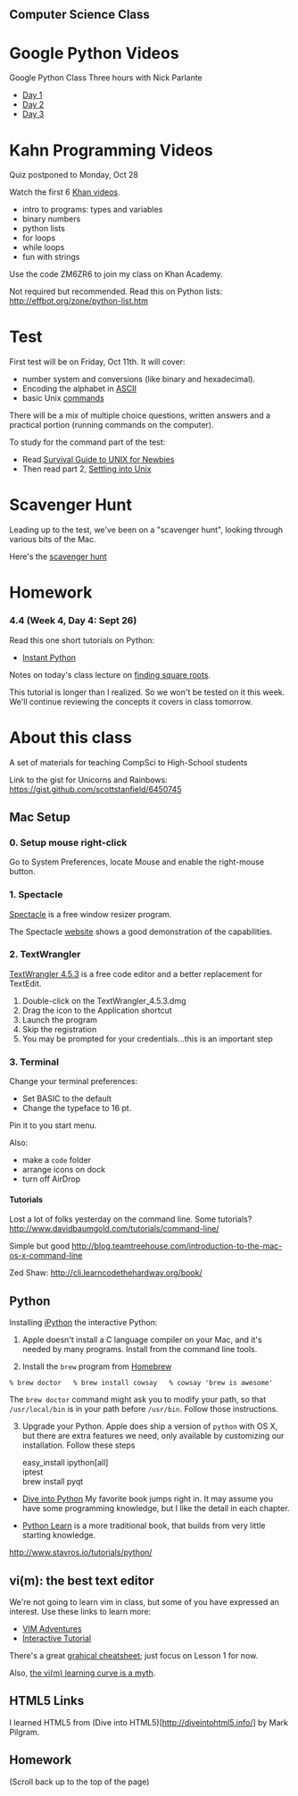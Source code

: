 Computer Science Class
----------------------

Google Python Videos
====================
Google Python Class
Three hours with Nick Parlante

* [Day 1](http://www.youtube.com/watch?v=tKTZoB2Vjuk)
* [Day 2](http://www.youtube.com/watch?v=EPYupizJYQI)
* [Day 3](http://www.youtube.com/watch?v=haycL41dAhg)


Kahn Programming Videos
=======================
Quiz postponed to Monday, Oct 28

Watch the first 6 [Khan videos](https://www.khanacademy.org/science/computer-science).

- intro to programs: types and variables
- binary numbers
- python lists
- for loops
- while loops
- fun with strings

Use the code ZM6ZR6 to join my class on Khan Academy.

Not required but recommended. Read this on Python lists:
http://effbot.org/zone/python-list.htm

Test
====
First test will be on Friday, Oct 11th.
It will cover:

- number system and conversions (like binary and hexadecimal). 
- Encoding the alphabet in [ASCII](http://en.wikipedia.org/wiki/ASCII)
- basic Unix
  [commands](https://github.com/scottstanfield/compsci/blob/master/commands.md)

There will be a mix of multiple choice questions, written answers and a
practical portion (running commands on the computer).

To study for the command part of the test:

* Read [Survival Guide to UNIX for Newbies](http://matt.might.net/articles/basic-unix/)
* Then read part 2, [Settling into Unix](http://matt.might.net/articles/settling-into-unix/)

Scavenger Hunt
==============
Leading up to the test, we've been on a "scavenger hunt", looking through various bits of the Mac.

Here's the [scavenger hunt](https://github.com/scottstanfield/compsci/blob/master/scavenger-hunt.md)

Homework
========

### 4.4 (Week 4, Day 4: Sept 26)

Read this one short tutorials on Python:

* [Instant Python](http://hetland.org/writing/instant-python.html)

Notes on today's class lecture on [finding square
roots](http://radiantbytes.com/books/python-latex/src/chap9.html).

This tutorial is longer than I realized. So we won't be tested on it
this week. We'll continue reviewing the concepts it covers in class
tomorrow.
 
About this class
================

A set of materials for teaching CompSci to High-School students

Link to the gist for Unicorns and Rainbows:
https://gist.github.com/scottstanfield/6450745

## Mac Setup

### 0. Setup mouse right-click
Go to System Preferences, locate Mouse and enable the right-mouse
button. 

### 1. Spectacle
[Spectacle](http://cl.ly/RQLx) is a free window resizer program. 

The Spectacle [website](http://spectacleapp.com/) shows a good
demonstration of the capabilities.

### 2. TextWrangler
[TextWrangler 4.5.3](http://www.barebones.com/products/textwrangler/download.html) is a free code editor and a 
better replacement for TextEdit. 
1. Double-click on the TextWrangler_4.5.3.dmg
2. Drag the icon to the Application shortcut
3. Launch the program
4. Skip the registration
5. You may be prompted for your credentials...this is an important step

### 3. Terminal
Change your terminal preferences:
- Set BASIC to the default
- Change the typeface to 16 pt.

Pin it to you start menu.

Also:
- make a `code` folder
- arrange icons on dock
- turn off AirDrop

#### Tutorials

Lost a lot of folks yesterday on the command line. Some tutorials?
http://www.davidbaumgold.com/tutorials/command-line/

Simple but good
http://blog.teamtreehouse.com/introduction-to-the-mac-os-x-command-line

Zed Shaw:
http://cli.learncodethehardway.org/book/

## Python

Installing [iPython](http://ipython.org/) the interactive Python:

1. Apple doesn't install a C language compiler on your Mac, and it's
   needed by many programs. Install from the command line tools.

2. Install the `brew` program from [Homebrew](http://brew.sh)

`
	% brew doctor  
	% brew install cowsay  
	% cowsay 'brew is awesome'  
`

The `brew doctor` command might ask you to modify your path, so that
`/usr/local/bin` is in your path before `/usr/bin`. Follow those
instructions.

3. Upgrade your Python. Apple does ship a version of `python` with OS X,
   but there are extra features we need, only available by customizing
   our installation. Follow these steps

   easy_install ipython[all]  
   iptest   
   brew install pyqt  


* [Dive into Python](http://www.diveintopython.net)
My favorite book jumps right in. It may assume you have some programming
knowledge, but I like the detail in each chapter.

* [Python Learn](http://www.pythonlearn.com/book_007.pdf) is a more
  traditional book, that builds from very little starting knowledge.


http://www.stavros.io/tutorials/python/


## vi(m): the best text editor
We're not going to learn vim in class, but some of you have expressed an
interest. Use these links to learn more:

- [VIM Adventures](http://vim-adventures.com/)  
- [Interactive Tutorial](http://www.openvim.com/tutorial.html)

There's a great [grahical cheatsheet](http://www.viemu.com/a_vi_vim_graphical_cheat_sheet_tutorial.html);
just focus on Lesson 1 for now.

Also, [the vi(m) learning curve is a
myth](http://robots.thoughtbot.com/post/13164810557/the-vim-learning-curve-is-a-myth).


## HTML5 Links

I learned HTML5 from (Dive into HTML5)[http://diveintohtml5.info/]
by Mark Pilgram. 


## Homework
(Scroll back up to the top of the page)

